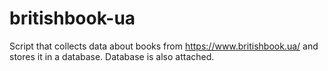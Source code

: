 # britishbook-ua

Script that collects data about books from https://www.britishbook.ua/ and stores it in a database.
Database is also attached.
